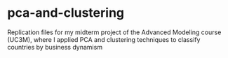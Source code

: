 # pca-and-clustering
Replication files for my midterm project of the Advanced Modeling course (UC3M), where I applied PCA and clustering techniques to classify countries by business dynamism
